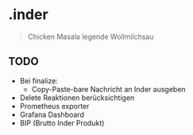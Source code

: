 # .inder

> Chicken Masala legende Wollmilchsau

## TODO

- Bei finalize:
  - Copy-Paste-bare Nachricht an Inder ausgeben
- Delete Reaktionen berücksichtigen
- Prometheus exporter
- Grafana Dashboard
- BIP (Brutto Inder Produkt)

